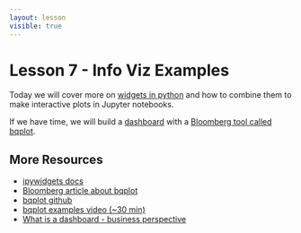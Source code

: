 ```yaml
---
layout: lesson
visible: true
---
```


# Lesson 7 - Info Viz Examples

Today we will cover more on [widgets in python](https://ipywidgets.readthedocs.io/en/latest/) and how to combine them to make interactive plots in Jupyter notebooks.

If we have time, we will build a [dashboard](https://www.klipfolio.com/resources/articles/what-is-data-dashboard) with a [Bloomberg tool called bqplot](https://www.techatbloomberg.com/blog/bringing-interactivity-data-bqplot/).

## More Resources

* [ipywidgets docs](https://ipywidgets.readthedocs.io/en/latest/)
* [Bloomberg article about bqplot](https://www.techatbloomberg.com/blog/bringing-interactivity-data-bqplot/)
* [bqplot github](https://github.com/bloomberg/bqplot)
* [bqplot examples video (~30 min)](https://www.youtube.com/watch?v=rraXF0EjRC8)
* [What is a dashboard - business perspective](https://www.klipfolio.com/resources/articles/what-is-data-dashboard)
